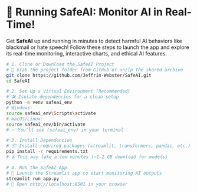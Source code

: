 # 🚀 Running SafeAI: Monitor AI in Real-Time!

Get **SafeAI** up and running in minutes to detect harmful AI behaviors like blackmail or hate speech! Follow these steps to launch the app and explore its real-time monitoring, interactive charts, and ethical AI features.

```bash
# 1. Clone or Download the SafeAI Project
# 📂 Grab the project folder from GitHub or unzip the shared archive
git clone https://github.com/Jeffrin-Webster/SafeAI.git
cd SafeAI

# 2. Set Up a Virtual Environment (Recommended)
# 🛠️ Isolate dependencies for a clean setup
python -m venv safeai_env
# Windows: 
source safeai_env\Scripts\activate
# macOS/Linux: 
source safeai_env/bin/activate
# ✅ You’ll see (safeai_env) in your terminal

# 3. Install Dependencies
# 📦 Install required packages (streamlit, transformers, pandas, etc.)
pip install -r requirements.txt
# ⏳ This may take a few minutes (~1-2 GB download for models)

# 4. Run the SafeAI App
# 🌟 Launch the Streamlit app to start monitoring AI outputs
streamlit run app.py
# 🎉 Open http://localhost:8501 in your browser

